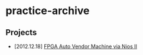 # practice-archive

## Projects
- [2012.12.18] [FPGA Auto Vendor Machine via Nios II](./auto_vender_machine/software/AutoSeller/)